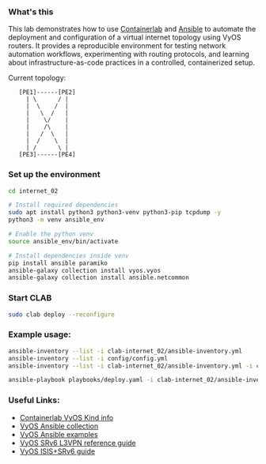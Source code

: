 ### What's this

This lab demonstrates how to use [Containerlab](https://containerlab.dev/) and [Ansible](https://www.ansible.com/) to automate the deployment and configuration of a virtual internet topology using VyOS routers. It provides a reproducible environment for testing network automation workflows, experimenting with routing protocols, and learning about infrastructure-as-code practices in a controlled, containerized setup.

Current topology:

```
   [PE1]------[PE2]
     | \      / |
     |  \    /  |
     |   \  /   |
     |    \/    |
     |    /\    |
     |   /  \   |
     |  /    \  |
     | /      \ |
   [PE3]------[PE4]
```

### Set up the environment

```bash
cd internet_02

# Install required dependencies
sudo apt install python3 python3-venv python3-pip tcpdump -y
python3 -m venv ansible_env

# Enable the python venv
source ansible_env/bin/activate

# Install dependencies inside venv
pip install ansible paramiko
ansible-galaxy collection install vyos.vyos
ansible-galaxy collection install ansible.netcommon
```

### Start CLAB
```bash
sudo clab deploy --reconfigure
```

### Example usage:

```bash
ansible-inventory --list -i clab-internet_02/ansible-inventory.yml
ansible-inventory --list -i config/config.yml
ansible-inventory --list -i clab-internet_02/ansible-inventory.yml -i config/config.yml

ansible-playbook playbooks/deploy.yaml -i clab-internet_02/ansible-inventory.yml -i config/config.yml

```

### Useful Links:

- [Containerlab VyOS Kind info](https://containerlab.dev/manual/kinds/vyosnetworks_vyos/)
- [VyOS Ansible collection](https://docs.ansible.com/ansible/latest/collections/vyos/vyos/index.html)
- [VyOS Ansible examples](https://docs.vyos.io/en/latest/configexamples/ansible.html)
- [VyOS SRv6 L3VPN reference guide](https://www.linkedin.com/posts/vyos_srv6-deployment-l3vpnvpnv6vpnv4-activity-7361003565294768130-pqyo)
- [VyOS ISIS+SRv6 guide](https://docs.vyos.io/en/latest/configexamples/segment-routing-isis.html)